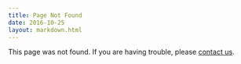 ```yaml
---
title: Page Not Found
date: 2016-10-25
layout: markdown.html
---
```


This page was not found.  If you are having trouble, please [contact us](/contact).
